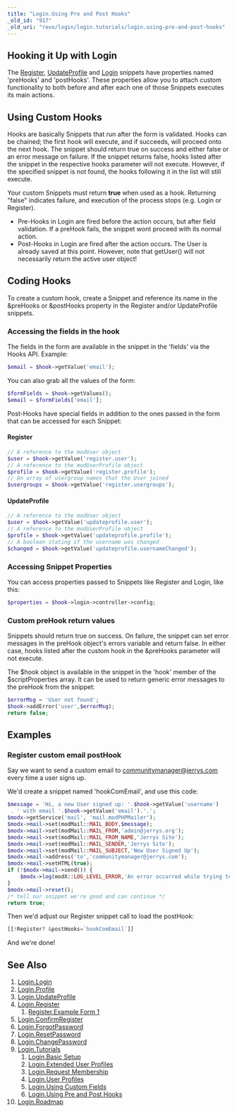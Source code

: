 ```yaml
---
title: "Login.Using Pre and Post Hooks"
_old_id: "917"
_old_uri: "revo/login/login.tutorials/login.using-pre-and-post-hooks"
---
```


## Hooking it Up with Login

 The [Register](extras/login/login.register "Login.Register"), [UpdateProfile](extras/login/login.updateprofile "Login.UpdateProfile") and [Login](extras/login/login "Login.Login") snippets have properties named 'preHooks' and 'postHooks'. These properties allow you to attach custom functionality to both before and after each one of those Snippets executes its main actions.

## Using Custom Hooks

 Hooks are basically Snippets that run after the form is validated. Hooks can be chained; the first hook will execute, and if succeeds, will proceed onto the next hook. The snippet should return true on success and either false or an error message on failure. If the snippet returns false, hooks listed after the snippet in the respective hooks parameter will not execute. However, if the specified snippet is not found, the hooks following it in the list will still execute.

 Your custom Snippets must return **true** when used as a hook. Returning "false" indicates failure, and execution of the process stops (e.g. Login or Register).

- Pre-Hooks in Login are fired before the action occurs, but after field validation. If a preHook fails, the snippet wont proceed with its normal action.
- Post-Hooks in Login are fired after the action occurs. The User is already saved at this point. However, note that getUser() will not necessarily return the active user object!

## Coding Hooks

 To create a custom hook, create a Snippet and reference its name in the &preHooks or &postHooks property in the Register and/or UpdateProfile snippets.

### Accessing the fields in the hook

 The fields in the form are available in the snippet in the 'fields' via the Hooks API. Example:

``` php
$email = $hook->getValue('email');
```

 You can also grab all the values of the form:

``` php
$formFields = $hook->getValues();
$email = $formFields['email'];
```

 Post-Hooks have special fields in addition to the ones passed in the form that can be accessed for each Snippet:

#### Register

``` php
// A reference to the modUser object
$user = $hook->getValue('register.user');
// A reference to the modUserProfile object
$profile = $hook->getValue('register.profile');
// An array of usergroup names that the User joined
$usergroups = $hook->getValue('register.usergroups');
```

#### UpdateProfile

``` php
// A reference to the modUser object
$user = $hook->getValue('updateprofile.user');
// A reference to the modUserProfile object
$profile = $hook->getValue('updateprofile.profile');
// A boolean stating if the username was changed
$changed = $hook->getValue('updateprofile.usernameChanged');
```

### Accessing Snippet Properties

 You can access properties passed to Snippets like Register and Login, like this:

``` php
$properties = $hook->login->controller->config;
```

### Custom preHook return values

 Snippets should return true on success. On failure, the snippet can set error messages in the preHook object's errors variable and return false. In either case, hooks listed after the custom hook in the &preHooks parameter will not execute.

 The $hook object is available in the snippet in the 'hook' member of the $scriptProperties array. It can be used to return generic error messages to the preHook from the snippet:

``` php
$errorMsg = 'User not found';
$hook->addError('user',$errorMsg);
return false;
```

## Examples

### Register custom email postHook

 Say we want to send a custom email to communitymanager@jerrys.com every time a user signs up.

 We'd create a snippet named 'hookComEmail', and use this code:

``` php
$message = 'Hi, a new User signed up: '.$hook->getValue('username')
 . ' with email '.$hook->getValue('email').'.';
$modx->getService('mail', 'mail.modPHPMailer');
$modx->mail->set(modMail::MAIL_BODY,$message);
$modx->mail->set(modMail::MAIL_FROM,'admin@jerrys.org');
$modx->mail->set(modMail::MAIL_FROM_NAME,'Jerrys Site');
$modx->mail->set(modMail::MAIL_SENDER,'Jerrys Site');
$modx->mail->set(modMail::MAIL_SUBJECT,'New User Signed Up');
$modx->mail->address('to','communitymanager@jerrys.com');
$modx->mail->setHTML(true);
if (!$modx->mail->send()) {
    $modx->log(modX::LOG_LEVEL_ERROR,'An error occurred while trying to send the email: '.$err);
}
$modx->mail->reset();
/* tell our snippet we're good and can continue */
return true;
```

 Then we'd adjust our Register snippet call to load the postHook:

``` php
[[!Register? &postHooks=`hookComEmail`]]
```

 And we're done!

## See Also

1. [Login.Login](extras/login/login)
2. [Login.Profile](extras/login/login.profile)
3. [Login.UpdateProfile](extras/login/login.updateprofile)
4. [Login.Register](extras/login/login.register)
   1. [Register.Example Form 1](extras/login/login.register/example-form-1)
5. [Login.ConfirmRegister](extras/login/login.confirmregister)
6. [Login.ForgotPassword](extras/login/login.forgotpassword)
7. [Login.ResetPassword](extras/login/login.resetpassword)
8. [Login.ChangePassword](extras/login/login.changepassword)
9. [Login.Tutorials](extras/login/login.tutorials)
    1. [Login.Basic Setup](extras/login/login.tutorials/basic-setup)
    2. [Login.Extended User Profiles](extras/login/login.tutorials/extended-user-profiles)
    3. [Login.Request Membership](extras/login/login.tutorials/request-membership)
    4. [Login.User Profiles](extras/login/login.tutorials/user-profiles)
    5. [Login.Using Custom Fields](extras/login/login.tutorials/using-custom-fields)
    6. [Login.Using Pre and Post Hooks](extras/login/login.tutorials/using-pre-and-post-hooks)
10. [Login.Roadmap](extras/login/login.roadmap)
